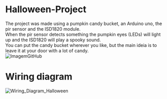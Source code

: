# Halloween-Project  
The project was made using a pumpkin candy bucket, an Arduino uno, the pir sensor and the ISD1820 module.  
When the pir sensor detects something the pumpkin eyes (LEDs) will light up and the ISD1820 will play a spooky sound.  
You can put the candy bucket wherever you like, but the main ideia is to leave it at your door with a lot of candy.  
![ImagemGitHub](https://user-images.githubusercontent.com/85142097/139729330-8672d67a-855a-4170-888c-ee3879cd7aac.png)  
# Wiring diagram  
![Wiring_Diagram_Halloween](https://user-images.githubusercontent.com/85142097/139729398-d269e4c6-9918-4b9a-9211-f33298861318.png)  
